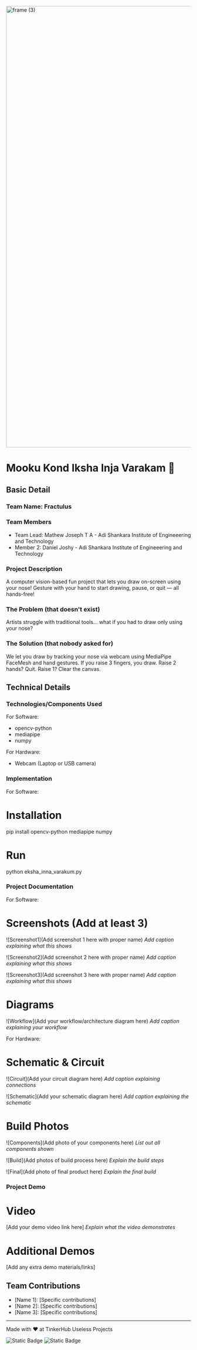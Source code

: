 <img width="3188" height="1202" alt="frame (3)" src="https://github.com/user-attachments/assets/517ad8e9-ad22-457d-9538-a9e62d137cd7" />


# Mooku Kond Iksha Inja Varakam 🎯


## Basic Detail
### Team Name: Fractulus


### Team Members
- Team Lead: Mathew Joseph T A - Adi Shankara Institute of Engineeering and Technology
- Member 2: Daniel Joshy - Adi Shankara Institute of Engineeering and Technology

### Project Description
A computer vision-based fun project that lets you draw on-screen using your nose! Gesture with your hand to start drawing, pause, or quit — all hands-free!

### The Problem (that doesn't exist)
Artists struggle with traditional tools... what if you had to draw only using your nose?

### The Solution (that nobody asked for)
We let you draw by tracking your nose via webcam using MediaPipe FaceMesh and hand gestures. If you raise 3 fingers, you draw. Raise 2 hands? Quit. Raise 1? Clear the canvas.

## Technical Details
### Technologies/Components Used
For Software:
- opencv-python
- mediapipe
- numpy

For Hardware:
- Webcam (Laptop or USB camera)

### Implementation
For Software:
# Installation
pip install opencv-python mediapipe numpy

# Run
python eksha_inna_varakum.py

### Project Documentation
For Software:

# Screenshots (Add at least 3)
![Screenshot1](Add screenshot 1 here with proper name)
*Add caption explaining what this shows*

![Screenshot2](Add screenshot 2 here with proper name)
*Add caption explaining what this shows*

![Screenshot3](Add screenshot 3 here with proper name)
*Add caption explaining what this shows*

# Diagrams
![Workflow](Add your workflow/architecture diagram here)
*Add caption explaining your workflow*

For Hardware:

# Schematic & Circuit
![Circuit](Add your circuit diagram here)
*Add caption explaining connections*

![Schematic](Add your schematic diagram here)
*Add caption explaining the schematic*

# Build Photos
![Components](Add photo of your components here)
*List out all components shown*

![Build](Add photos of build process here)
*Explain the build steps*

![Final](Add photo of final product here)
*Explain the final build*

### Project Demo
# Video
[Add your demo video link here]
*Explain what the video demonstrates*

# Additional Demos
[Add any extra demo materials/links]

## Team Contributions
- [Name 1]: [Specific contributions]
- [Name 2]: [Specific contributions]
- [Name 3]: [Specific contributions]

---
Made with ❤️ at TinkerHub Useless Projects 

![Static Badge](https://img.shields.io/badge/TinkerHub-24?color=%23000000&link=https%3A%2F%2Fwww.tinkerhub.org%2F)
![Static Badge](https://img.shields.io/badge/UselessProjects--25-25?link=https%3A%2F%2Fwww.tinkerhub.org%2Fevents%2FQ2Q1TQKX6Q%2FUseless%2520Projects)


